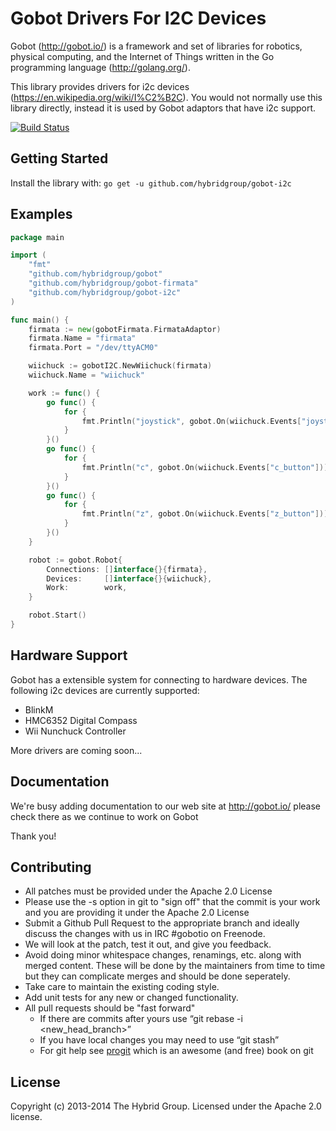 # Gobot Drivers For I2C Devices

Gobot (http://gobot.io/) is a framework and set of libraries for robotics, physical computing, and the Internet of Things written in the Go programming language (http://golang.org/).

This library provides drivers for i2c devices (https://en.wikipedia.org/wiki/I%C2%B2C). You would not normally use this library directly, instead it is used by Gobot adaptors that have i2c support.

[![Build Status](https://travis-ci.org/hybridgroup/gobot-i2c.svg?branch=master)](https://travis-ci.org/hybridgroup/gobot-i2c)

## Getting Started
Install the library with: `go get -u github.com/hybridgroup/gobot-i2c`

## Examples
```go
package main

import (
	"fmt"
	"github.com/hybridgroup/gobot"
	"github.com/hybridgroup/gobot-firmata"
	"github.com/hybridgroup/gobot-i2c"
)

func main() {
	firmata := new(gobotFirmata.FirmataAdaptor)
	firmata.Name = "firmata"
	firmata.Port = "/dev/ttyACM0"

	wiichuck := gobotI2C.NewWiichuck(firmata)
	wiichuck.Name = "wiichuck"

	work := func() {
		go func() {
			for {
				fmt.Println("joystick", gobot.On(wiichuck.Events["joystick"]))
			}
		}()
		go func() {
			for {
				fmt.Println("c", gobot.On(wiichuck.Events["c_button"]))
			}
		}()
		go func() {
			for {
				fmt.Println("z", gobot.On(wiichuck.Events["z_button"]))
			}
		}()
	}

	robot := gobot.Robot{
		Connections: []interface{}{firmata},
		Devices:     []interface{}{wiichuck},
		Work:        work,
	}

	robot.Start()
}
```
## Hardware Support
Gobot has a extensible system for connecting to hardware devices. The following i2c devices are currently supported:

- BlinkM
- HMC6352 Digital Compass
- Wii Nunchuck Controller

More drivers are coming soon...

## Documentation
We're busy adding documentation to our web site at http://gobot.io/  please check there as we continue to work on Gobot

Thank you!

## Contributing
* All patches must be provided under the Apache 2.0 License
* Please use the -s option in git to "sign off" that the commit is your work and you are providing it under the Apache 2.0 License
* Submit a Github Pull Request to the appropriate branch and ideally discuss the changes with us in IRC #gobotio on Freenode.
* We will look at the patch, test it out, and give you feedback.
* Avoid doing minor whitespace changes, renamings, etc. along with merged content. These will be done by the maintainers from time to time but they can complicate merges and should be done seperately.
* Take care to maintain the existing coding style.
* Add unit tests for any new or changed functionality.
* All pull requests should be "fast forward"
  * If there are commits after yours use “git rebase -i <new_head_branch>”
  * If you have local changes you may need to use “git stash”
  * For git help see [progit](http://git-scm.com/book) which is an awesome (and free) book on git

## License
Copyright (c) 2013-2014 The Hybrid Group. Licensed under the Apache 2.0 license.
